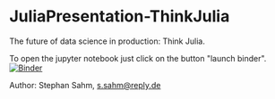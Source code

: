 # JuliaPresentation-ThinkJulia
The future of data science in production: Think Julia.

To open the jupyter notebook just click on the button "launch binder".
[![Binder](https://mybinder.org/badge_logo.svg)](https://mybinder.org/v2/gh/MachineLearningReply/JuliaPresentation-ThinkJulia/master?filepath=presentation.ipynb)


Author: Stephan Sahm, s.sahm@reply.de